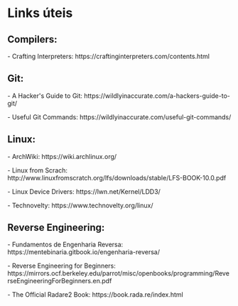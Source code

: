 # Links úteis

<h2>Compilers:</h2>
<p>- Crafting Interpreters: https://craftinginterpreters.com/contents.html </p>

<h2>Git:</h2>
<p>- A Hacker's Guide to Git: https://wildlyinaccurate.com/a-hackers-guide-to-git/ </p>
<p>- Useful Git Commands: https://wildlyinaccurate.com/useful-git-commands/ </p>

<h2>Linux:</h2>
<p>- ArchWiki: https://wiki.archlinux.org/<p>
<p>- Linux from Scrach: http://www.linuxfromscratch.org/lfs/downloads/stable/LFS-BOOK-10.0.pdf </p>
<p>- Linux Device Drivers: https://lwn.net/Kernel/LDD3/ </p>
<p>- Technovelty: https://www.technovelty.org/linux/ </p>

<h2>Reverse Engineering:</h2>
<p>- Fundamentos de Engenharia Reversa: https://mentebinaria.gitbook.io/engenharia-reversa/ </p>
<p>- Reverse Engineering for Beginners: https://mirrors.ocf.berkeley.edu/parrot/misc/openbooks/programming/ReverseEngineeringForBeginners.en.pdf</p>
<p>- The Official Radare2 Book: https://book.rada.re/index.html </p>
